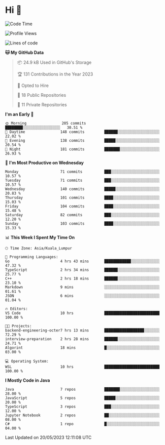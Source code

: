 <h1>Hi 👋</h1>

<!--START_SECTION:waka-->
![Code Time](http://img.shields.io/badge/Code%20Time-205%20hrs-blue)

![Profile Views](http://img.shields.io/badge/Profile%20Views-31-blue)

![Lines of code](https://img.shields.io/badge/From%20Hello%20World%20I%27ve%20Written-620.4%20thousand%20lines%20of%20code-blue)

**🐱 My GitHub Data** 

> 📦 24.9 kB Used in GitHub's Storage 
 > 
> 🏆 131 Contributions in the Year 2023
 > 
> 💼 Opted to Hire
 > 
> 📜 18 Public Repositories 
 > 
> 🔑 11 Private Repositories 
 > 
**I'm an Early 🐤** 

```text
🌞 Morning                205 commits         ████████░░░░░░░░░░░░░░░░░   30.51 % 
🌆 Daytime                148 commits         ██████░░░░░░░░░░░░░░░░░░░   22.02 % 
🌃 Evening                138 commits         █████░░░░░░░░░░░░░░░░░░░░   20.54 % 
🌙 Night                  181 commits         ███████░░░░░░░░░░░░░░░░░░   26.93 % 
```
📅 **I'm Most Productive on Wednesday** 

```text
Monday                   71 commits          ███░░░░░░░░░░░░░░░░░░░░░░   10.57 % 
Tuesday                  71 commits          ███░░░░░░░░░░░░░░░░░░░░░░   10.57 % 
Wednesday                140 commits         █████░░░░░░░░░░░░░░░░░░░░   20.83 % 
Thursday                 101 commits         ████░░░░░░░░░░░░░░░░░░░░░   15.03 % 
Friday                   104 commits         ████░░░░░░░░░░░░░░░░░░░░░   15.48 % 
Saturday                 82 commits          ███░░░░░░░░░░░░░░░░░░░░░░   12.20 % 
Sunday                   103 commits         ████░░░░░░░░░░░░░░░░░░░░░   15.33 % 
```


📊 **This Week I Spent My Time On** 

```text
🕑︎ Time Zone: Asia/Kuala_Lumpur

💬 Programming Languages: 
Go                       4 hrs 43 mins       ████████████░░░░░░░░░░░░░   47.32 % 
TypeScript               2 hrs 34 mins       ██████░░░░░░░░░░░░░░░░░░░   25.77 % 
C++                      2 hrs 18 mins       ██████░░░░░░░░░░░░░░░░░░░   23.10 % 
Markdown                 9 mins              ░░░░░░░░░░░░░░░░░░░░░░░░░   01.61 % 
JSON                     6 mins              ░░░░░░░░░░░░░░░░░░░░░░░░░   01.04 % 

🔥 Editors: 
VS Code                  10 hrs              █████████████████████████   100.00 % 

🐱‍💻 Projects: 
backend-engineering-octer7 hrs 13 mins       ██████████████████░░░░░░░   72.29 % 
interview-preparation    2 hrs 28 mins       ██████░░░░░░░░░░░░░░░░░░░   24.71 % 
Algorint                 18 mins             █░░░░░░░░░░░░░░░░░░░░░░░░   03.00 % 

💻 Operating System: 
WSL                      10 hrs              █████████████████████████   100.00 % 
```

**I Mostly Code in Java** 

```text
Java                     7 repos             ███████░░░░░░░░░░░░░░░░░░   28.00 % 
JavaScript               5 repos             █████░░░░░░░░░░░░░░░░░░░░   20.00 % 
TypeScript               3 repos             ███░░░░░░░░░░░░░░░░░░░░░░   12.00 % 
Jupyter Notebook         2 repos             ██░░░░░░░░░░░░░░░░░░░░░░░   08.00 % 
C#                       1 repo              █░░░░░░░░░░░░░░░░░░░░░░░░   04.00 % 
```




 Last Updated on 20/05/2023 12:11:08 UTC
<!--END_SECTION:waka-->
